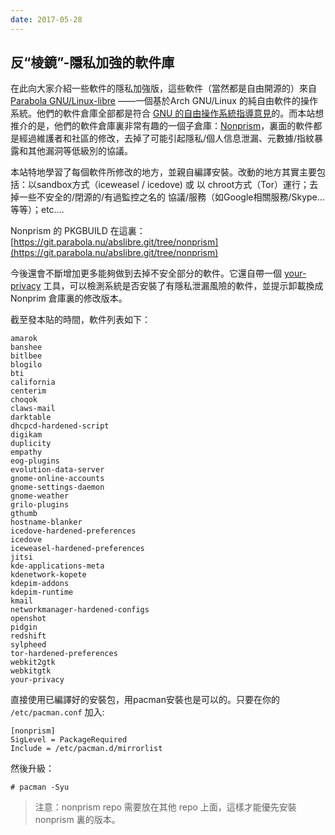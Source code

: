 ```yaml
---
date: 2017-05-28
---
```


## 反“棱鏡”-隱私加強的軟件庫

在此向大家介紹一些軟件的隱私加強版，這些軟件（當然都是自由開源的）來自 [Parabola GNU/Linux-libre](https://www.parabola.nu/) ——一個基於Arch GNU/Linux 的純自由軟件的操作系統。他們的軟件倉庫全部都是符合 [GNU 的自由操作系統指導意見](http://www.gnu.org/distros/free-system-distribution-guidelines.html)的。而本站想推介的是，他們的軟件倉庫裏非常有趣的一個子倉庫：[Nonprism](https://wiki.parabola.nu/Nonprism)，裏面的軟件都是經過維護者和社區的修改，去掉了可能引起隱私/個人信息泄漏、元數據/指紋暴露和其他漏洞等低級別的協議。

本站特地學習了每個軟件所修改的地方，並親自編譯安裝。改動的地方其實主要包括：以sandbox方式（iceweasel / icedove) 或 以 chroot方式（Tor）運行；去掉一些不安全的/閉源的/有過監控之名的 協議/服務（如Google相關服務/Skype...等等）；etc....

Nonprism 的 PKGBUILD 在這裏：[https://git.parabola.nu/abslibre.git/tree/nonprism](https://git.parabola.nu/abslibre.git/tree/nonprism)

今後還會不斷增加更多能夠做到去掉不安全部分的軟件。它還自帶一個 [your-privacy](https://www.parabola.nu/packages/nonprism/any/your-privacy/) 工具，可以檢測系統是否安裝了有隱私泄漏風險的軟件，並提示卸載換成 Nonprim 倉庫裏的修改版本。

<!--more-->

截至發本貼的時間，軟件列表如下：

```
amarok
banshee
bitlbee
blogilo
bti
california
centerim
choqok
claws-mail
darktable
dhcpcd-hardened-script
digikam
duplicity
empathy
eog-plugins
evolution-data-server
gnome-online-accounts
gnome-settings-daemon
gnome-weather
grilo-plugins
gthumb
hostname-blanker
icedove-hardened-preferences
icedove
iceweasel-hardened-preferences
jitsi
kde-applications-meta
kdenetwork-kopete
kdepim-addons
kdepim-runtime
kmail
networkmanager-hardened-configs
openshot
pidgin
redshift
sylpheed
tor-hardened-preferences
webkit2gtk
webkitgtk
your-privacy
```

直接使用已編譯好的安裝包，用pacman安裝也是可以的。只要在你的 `/etc/pacman.conf` 加入:

```
[nonprism]
SigLevel = PackageRequired
Include = /etc/pacman.d/mirrorlist
```

然後升級：

```
# pacman -Syu
```

> 注意：nonprism repo 需要放在其他 repo 上面，這樣才能優先安裝 nonprism 裏的版本。
